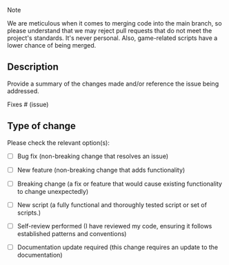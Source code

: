 > [!NOTE]
We are meticulous when it comes to merging code into the main branch, so please understand that we may reject pull requests that do not meet the project's standards. It's never personal. Also, game-related scripts have a lower chance of being merged.

## Description

Provide a summary of the changes made and/or reference the issue being addressed.

Fixes # (issue)

## Type of change

Please check the relevant option(s):

- [ ] Bug fix (non-breaking change that resolves an issue)
- [ ] New feature (non-breaking change that adds functionality)
- [ ] Breaking change (a fix or feature that would cause existing functionality to change unexpectedly)
- [ ] New script (a fully functional and thoroughly tested script or set of scripts.)
- [ ] Self-review performed (I have reviewed my code, ensuring it follows established patterns and conventions)
- [ ] Documentation update required (this change requires an update to the documentation)

